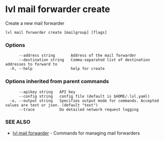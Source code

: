 # lvl mail forwarder create

Create a new mail forwarder

```
lvl mail forwarder create [mailgroup] [flags]
```

### Options

```
      --address string       Address of the mail forwarder
      --destination string   Comma-separated list of destination addresses to forward to
  -h, --help                 help for create
```

### Options inherited from parent commands

```
      --apikey string   API key
      --config string   config file (default is $HOME/.lvl.yaml)
  -o, --output string   Specifies output mode for commands. Accepted values are text or json. (default "text")
      --trace           Do detailed network request logging
```

### SEE ALSO

* [lvl mail forwarder](lvl_mail_forwarder.md)	 - Commands for managing mail forwarders

